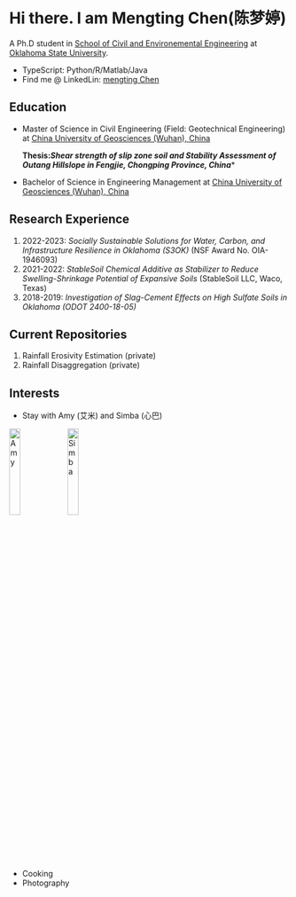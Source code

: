 
# Hi there. I am Mengting Chen(陈梦婷) 
                                              
A Ph.D student in [School of Civil and Environemental Engineering](https://ceat.okstate.edu/cive/) at [Oklahoma State University](https://go.okstate.edu/). 

- TypeScript: Python/R/Matlab/Java
- Find me @ LinkedLin: [mengting Chen](https://www.linkedin.com/in/mengting-chen-335674185/)

## Education
- Master of Science in Civil Engineering (Field: Geotechnical Engineering) at [China University of Geosciences (Wuhan), China](https://en.cug.edu.cn/)
  
  **Thesis:*Shear strength of slip zone soil and Stability Assessment of Outang Hillslope in Fengjie, Chongping Province, China****

- Bachelor of Science in Engineering Management at [China University of Geosciences (Wuhan), China](https://en.cug.edu.cn/)
                  
## Research Experience
1. 2022-2023: *Socially Sustainable Solutions for Water, Carbon, and Infrastructure Resilience in Oklahoma (S3OK)* (NSF Award No. OIA-1946093)
2. 2021-2022: *StableSoil Chemical Additive as Stabilizer to Reduce Swelling-Shrinkage Potential of Expansive Soils* (StableSoil LLC, Waco, Texas)
3. 2018-2019: *Investigation of Slag-Cement Effects on High Sulfate Soils in Oklahoma (ODOT 2400-18-05)*

## Current Repositories
1. Rainfall Erosivity Estimation (private)
2. Rainfall Disaggregation (private)

## Interests
- Stay with Amy (艾米) and Simba (心巴)
<img src="https://raw.githubusercontent.com/mmC-Cmm/mmC-Cmm/main/Photo%20Jul%2026%202022%2C%203%2026%2018%20PM.jpg" alt="Amy" style="width:20%;">
<img src="https://raw.githubusercontent.com/mmC-Cmm/mmC-Cmm/main/Photo%20Jul%2026%202022%2C%203%2026%2018%20PM.jpg" alt="Simba" style="width:20%;">





- Cooking
- Photography


